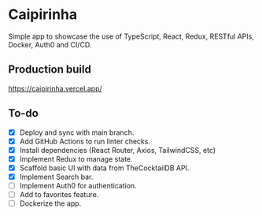 # Caipirinha

Simple app to showcase the use of TypeScript, React, Redux, RESTful APIs, Docker, Auth0 and CI/CD.

## Production build

https://caipirinha.vercel.app/

## To-do

- [x] Deploy and sync with main branch.
- [x] Add GitHub Actions to run linter checks.
- [x] Install dependencies (React Router, Axios, TailwindCSS, etc)
- [x] Implement Redux to manage state.
- [x] Scaffold basic UI with data from TheCocktailDB API.
- [x] Implement Search bar.
- [ ] Implement Auth0 for authentication.
- [ ] Add to favorites feature.
- [ ] Dockerize the app.
